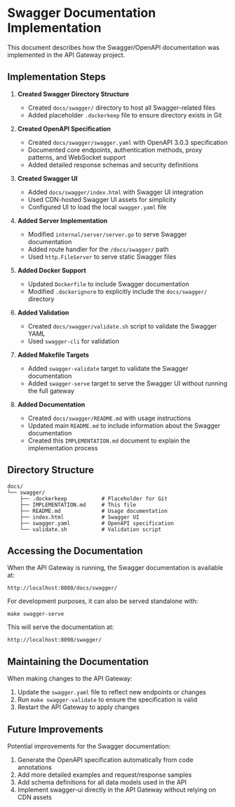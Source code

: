 # Swagger Documentation Implementation

This document describes how the Swagger/OpenAPI documentation was implemented in the API Gateway project.

## Implementation Steps

1. **Created Swagger Directory Structure**
   - Created `docs/swagger/` directory to host all Swagger-related files
   - Added placeholder `.dockerkeep` file to ensure directory exists in Git

2. **Created OpenAPI Specification**
   - Created `docs/swagger/swagger.yaml` with OpenAPI 3.0.3 specification
   - Documented core endpoints, authentication methods, proxy patterns, and WebSocket support
   - Added detailed response schemas and security definitions

3. **Created Swagger UI**
   - Added `docs/swagger/index.html` with Swagger UI integration
   - Used CDN-hosted Swagger UI assets for simplicity
   - Configured UI to load the local `swagger.yaml` file

4. **Added Server Implementation**
   - Modified `internal/server/server.go` to serve Swagger documentation
   - Added route handler for the `/docs/swagger/` path
   - Used `http.FileServer` to serve static Swagger files

5. **Added Docker Support**
   - Updated `Dockerfile` to include Swagger documentation
   - Modified `.dockerignore` to explicitly include the `docs/swagger/` directory

6. **Added Validation**
   - Created `docs/swagger/validate.sh` script to validate the Swagger YAML
   - Used `swagger-cli` for validation

7. **Added Makefile Targets**
   - Added `swagger-validate` target to validate the Swagger documentation
   - Added `swagger-serve` target to serve the Swagger UI without running the full gateway

8. **Added Documentation**
   - Created `docs/swagger/README.md` with usage instructions
   - Updated main `README.md` to include information about the Swagger documentation
   - Created this `IMPLEMENTATION.md` document to explain the implementation process

## Directory Structure

```
docs/
└── swagger/
    ├── .dockerkeep           # Placeholder for Git
    ├── IMPLEMENTATION.md     # This file
    ├── README.md             # Usage documentation
    ├── index.html            # Swagger UI
    ├── swagger.yaml          # OpenAPI specification
    └── validate.sh           # Validation script
```

## Accessing the Documentation

When the API Gateway is running, the Swagger documentation is available at:

```
http://localhost:8080/docs/swagger/
```

For development purposes, it can also be served standalone with:

```
make swagger-serve
```

This will serve the documentation at:

```
http://localhost:8090/swagger/
```

## Maintaining the Documentation

When making changes to the API Gateway:

1. Update the `swagger.yaml` file to reflect new endpoints or changes
2. Run `make swagger-validate` to ensure the specification is valid
3. Restart the API Gateway to apply changes

## Future Improvements

Potential improvements for the Swagger documentation:

1. Generate the OpenAPI specification automatically from code annotations
2. Add more detailed examples and request/response samples
3. Add schema definitions for all data models used in the API
4. Implement swagger-ui directly in the API Gateway without relying on CDN assets 